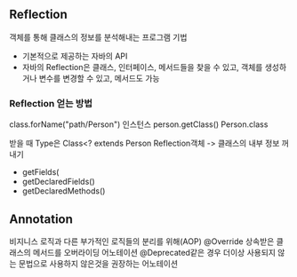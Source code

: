 ## Reflection
객체를 통해 클래스의 정보를 분석해내는 프로그램 기법
- 기본적으로 제공하는 자바의 API
- 자바의 Reflection은 클래스, 인터페이스, 메서드들을 찾을 수 있고, 객체를 생성하거나 변수를 변경할 수 있고, 메서드도 가능

### Reflection 얻는 방법
class.forName("path/Person")
인스턴스 person.getClass()
Person.class

받을 때 Type은 Class<? extends Person
Reflection객체 -> 클래스의 내부 정보 꺼내기 
- getFields(
- getDeclaredFields()
- getDeclaredMethods()

## Annotation 
비지니스 로직과 다른 부가적인 로직들의 분리를 위해(AOP)
@Override 상속받은 클래스의 메서드를 오버라이딩 어노테이션
@Deprecated같은 경우 더이상 사용되지 않는 문법으로 사용하지 않은것을 권장하는 어노테이션
